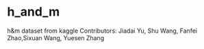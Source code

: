 # h_and_m
h&amp;m dataset from kaggle
Contributors: Jiadai Yu, Shu Wang, Fanfei Zhao,Sixuan Wang, Yuesen Zhang
